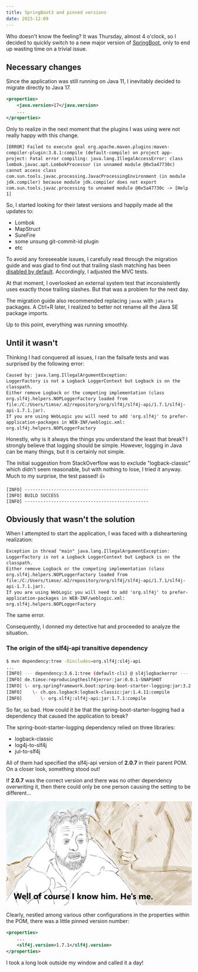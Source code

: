 ```yaml
---
title: SpringBoot3 and pinned versions
date: 2023-12-09
---
```


Who doesn't know the feeling? It was Thursday, almost 4 o'clock, so I decided to quickly switch to a new major version
of [SpringBoot](https://spring.io/projects/spring-boot), only to end up wasting time on a trivial issue.

## Necessary changes

Since the application was still running on Java 11, I inevitably decided to migrate directly to Java 17.

```xml
<properties>
    <java.version>17</java.version>
    ...
</properties>
```

Only to realize in the next moment that the plugins I was using were not really happy with this change.

```plaintext
[ERROR] Failed to execute goal org.apache.maven.plugins:maven-compiler-plugin:3.8.1:compile (default-compile) on project app-project: Fatal error compiling: java.lang.IllegalAccessError: class lombok.javac.apt.LombokProcessor (in unnamed module @0x5a47730c) cannot access class com.sun.tools.javac.processing.JavacProcessingEnvironment (in module jdk.compiler) because module jdk.compiler does not export com.sun.tools.javac.processing to unnamed module @0x5a47730c -> [Help 1]
```

So, I started looking for their latest versions and happily made all the updates to:

- Lombok
- MapStruct
- SureFire
- some unsung git-commit-id plugin
- etc

To avoid any foreseeable issues, I carefully read through the migration guide and was glad to find out that 
trailing slash matching has been [disabled by default](https://github.com/spring-projects/spring-framework/issues/28552).
Accordingly, I adjusted the MVC tests. 

At that moment, I overlooked an external system test that inconsistently uses exactly those trailing slashes.
But that was a problem for the next day.

The migration guide also recommended replacing `javax` with `jakarta` packages.
A Ctrl+R later, I realized to better not rename all the Java SE package imports.

Up to this point, everything was running smoothly.

## Until it wasn't

Thinking I had conquered all issues, I ran the failsafe tests and was surprised by the following error:

```plaintext
Caused by: java.lang.IllegalArgumentException: 
LoggerFactory is not a Logback LoggerContext but Logback is on the classpath. 
Either remove Logback or the competing implementation (class org.slf4j.helpers.NOPLoggerFactory loaded from file:/C:/Users/timse/.m2/repository/org/slf4j/slf4j-api/1.7.1/slf4j-api-1.7.1.jar). 
If you are using WebLogic you will need to add 'org.slf4j' to prefer-application-packages in WEB-INF/weblogic.xml: org.slf4j.helpers.NOPLoggerFactory
```

Honestly, why is it always the things you understand the least that break?
I strongly believe that logging should be simple. 
However, logging in Java can be many things, but it is certainly not simple.

The initial suggestion from StackOverflow was to exclude "logback-classic" which didn't seem reasonable,
but with nothing to lose, I tried it anyway.
Much to my surprise, the test passed! 👍

```plaintext
[INFO] -----------------------------------------------
[INFO] BUILD SUCCESS
[INFO] -----------------------------------------------
```

## Obviously that wasn't the solution

When I attempted to start the application, I was faced with a disheartening realization:

```plaintext
Exception in thread "main" java.lang.IllegalArgumentException: 
LoggerFactory is not a Logback LoggerContext but Logback is on the classpath. 
Either remove Logback or the competing implementation (class org.slf4j.helpers.NOPLoggerFactory loaded from file:/C:/Users/timse/.m2/repository/org/slf4j/slf4j-api/1.7.1/slf4j-api-1.7.1.jar). 
If you are using WebLogic you will need to add 'org.slf4j' to prefer-application-packages in WEB-INF/weblogic.xml: org.slf4j.helpers.NOPLoggerFactory
```

The same error.

Consequently, I donned my detective hat and proceeded to analyze the situation.

### The origin of the slf4j-api transitive dependency

```bash
$ mvn dependency:tree -Dincludes=org.slf4j:sl4j-api
...
[INFO] --- dependency:3.6.1:tree (default-cli) @ sl4jlogbackerror ---
[INFO] de.timse:reproducingtheslf4jerror:jar:0.0.1-SNAPSHOT
[INFO] \- org.springframework.boot:spring-boot-starter-logging:jar:3.2.0:compile
[INFO]    \- ch.qos.logback:logback-classic:jar:1.4.11:compile
[INFO]       \- org.slf4j:slf4j-api:jar:1.7.1:compile
```

So far, so bad. How could it be that the spring-boot-starter-logging had a dependency that caused the application to break?

The spring-boot-starter-logging dependency relied on three libraries:

- logback-classic
- log4j-to-slf4j
- jul-to-slf4j

All of them had specified the slf4j-api version of **2.0.7** in their parent POM. 
On a closer look, something stood out!

If **2.0.7** was the correct version and there was no other dependency overwriting it,
then there could only be one person causing the setting to be different...

![well of course I know him, He's me](./wellIknowhm.webp)

Clearly, nestled among various other configurations in the properties within the POM, 
there was a little pinned version number:

```xml
<properties>
    ...
    <slf4j.version>1.7.1</slf4j.version>
</properties>
```

I took a long look outside my window and called it a day!